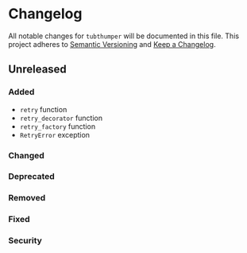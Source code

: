 # Changelog

All notable changes for `tubthumper` will be documented in this file.
This project adheres to [Semantic Versioning](http://semver.org/) and [Keep a Changelog](http://keepachangelog.com/).

## Unreleased

### Added
- `retry` function
- `retry_decorator` function
- `retry_factory` function
- `RetryError` exception

### Changed

### Deprecated

### Removed

### Fixed

### Security
